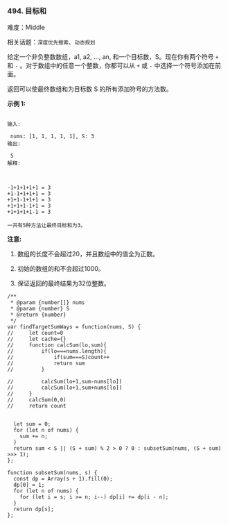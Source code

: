 ### 494. 目标和

难度：Middle

相关话题：`深度优先搜索`、`动态规划`

给定一个非负整数数组，a1, a2, ..., an, 和一个目标数，S。现在你有两个符号 `+` 和 `-` 。对于数组中的任意一个整数，你都可以从 `+` 或 `-` 中选择一个符号添加在前面。



返回可以使最终数组和为目标数 S 的所有添加符号的方法数。



**示例 1:** 





```

输入:

 nums: [1, 1, 1, 1, 1], S: 3
输出:

 5
解释:

 

-1+1+1+1+1 = 3
+1-1+1+1+1 = 3
+1+1-1+1+1 = 3
+1+1+1-1+1 = 3
+1+1+1+1-1 = 3

一共有5种方法让最终目标和为3。

```


**注意:** 




1. 数组的长度不会超过20，并且数组中的值全为正数。

2. 初始的数组的和不会超过1000。

3. 保证返回的最终结果为32位整数。






```
/**
 * @param {number[]} nums
 * @param {number} S
 * @return {number}
 */
var findTargetSumWays = function(nums, S) {
//     let count=0
//     let cache={}
//     function calcSum(lo,sum){
//         if(lo===nums.length){
//             if(sum===S)count++
//             return sum
//         }
     
//         calcSum(lo+1,sum-nums[lo])
//         calcSum(lo+1,sum+nums[lo])
//     }
//     calcSum(0,0)
//     return count

    
  let sum = 0;
  for (let n of nums) {
    sum += n;
  }
  return sum < S || (S + sum) % 2 > 0 ? 0 : subsetSum(nums, (S + sum) >>> 1);
};

function subsetSum(nums, s) {
  const dp = Array(s + 1).fill(0);
  dp[0] = 1;
  for (let n of nums) {
    for (let i = s; i >= n; i--) dp[i] += dp[i - n];
  }
  return dp[s];
};



```

